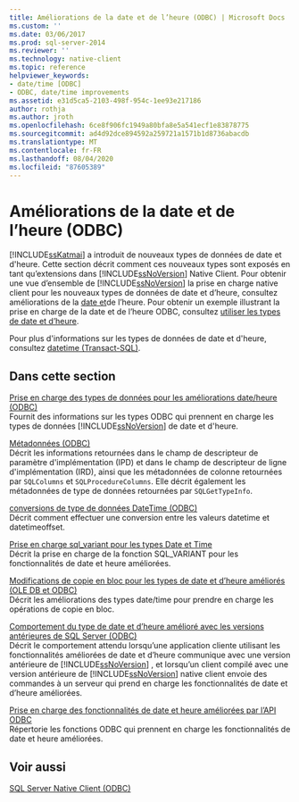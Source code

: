 ```yaml
---
title: Améliorations de la date et de l’heure (ODBC) | Microsoft Docs
ms.custom: ''
ms.date: 03/06/2017
ms.prod: sql-server-2014
ms.reviewer: ''
ms.technology: native-client
ms.topic: reference
helpviewer_keywords:
- date/time [ODBC]
- ODBC, date/time improvements
ms.assetid: e31d5ca5-2103-498f-954c-1ee93e217186
author: rothja
ms.author: jroth
ms.openlocfilehash: 6ce8f906fc1949a80bfa8e5a541ecf1e83878775
ms.sourcegitcommit: ad4d92dce894592a259721a1571b1d8736abacdb
ms.translationtype: MT
ms.contentlocale: fr-FR
ms.lasthandoff: 08/04/2020
ms.locfileid: "87605389"
---
```

# <a name="date-and-time-improvements-odbc"></a>Améliorations de la date et de l’heure (ODBC)
  [!INCLUDE[ssKatmai](../../includes/sskatmai-md.md)] a introduit de nouveaux types de données de date et d'heure. Cette section décrit comment ces nouveaux types sont exposés en tant qu’extensions dans [!INCLUDE[ssNoVersion](../../includes/ssnoversion-md.md)] Native Client. Pour obtenir une vue d’ensemble de [!INCLUDE[ssNoVersion](../../includes/ssnoversion-md.md)] la prise en charge native client pour les nouveaux types de données de date et d’heure, consultez améliorations de la [date et](../native-client/features/date-and-time-improvements.md)de l’heure. Pour obtenir un exemple illustrant la prise en charge de la date et de l’heure ODBC, consultez [utiliser les types de date et d’heure](../native-client-odbc-how-to/use-date-and-time-types.md).  
  
 Pour plus d'informations sur les types de données de date et d'heure, consultez [datetime &#40;Transact-SQL&#41;](/sql/t-sql/data-types/datetime-transact-sql).  
  
## <a name="in-this-section"></a>Dans cette section  
 [Prise en charge des types de données pour les améliorations date/heure (ODBC)](../../relational-databases/native-client-odbc-date-time/data-type-support-for-odbc-date-and-time-improvements.md)  
 Fournit des informations sur les types ODBC qui prennent en charge les types de données [!INCLUDE[ssNoVersion](../../includes/ssnoversion-md.md)] de date et d'heure.  
  
 [Métadonnées &#40;ODBC&#41;](../../database-engine/dev-guide/metadata-odbc.md)  
 Décrit les informations retournées dans le champ de descripteur de paramètre d'implémentation (IPD) et dans le champ de descripteur de ligne d'implémentation (IRD), ainsi que les métadonnées de colonne retournées par `SQLColumns` et `SQLProcedureColumns`. Elle décrit également les métadonnées de type de données retournées par `SQLGetTypeInfo`.  
  
 [conversions de type de données DateTime &#40;ODBC&#41;](datetime-data-type-conversions-odbc.md)  
 Décrit comment effectuer une conversion entre les valeurs datetime et datetimeoffset.  
  
 [Prise en charge sql_variant pour les types Date et Time](sql-variant-support-for-date-and-time-types.md)  
 Décrit la prise en charge de la fonction SQL_VARIANT pour les fonctionnalités de date et heure améliorées.  
  
 [Modifications de copie en bloc pour les types de date et d’heure améliorés &#40;OLE DB et ODBC&#41;](../../relational-databases/native-client-odbc-date-time/bulk-copy-changes-for-enhanced-date-and-time-types-ole-db-and-odbc.md)  
 Décrit les améliorations des types date/time pour prendre en charge les opérations de copie en bloc.  
  
 [Comportement du type de date et d’heure amélioré avec les versions antérieures de SQL Server &#40;ODBC&#41;](enhanced-date-and-time-type-behavior-with-previous-sql-server-versions-odbc.md)  
 Décrit le comportement attendu lorsqu’une application cliente utilisant les fonctionnalités améliorées de date et d’heure communique avec une version antérieure de [!INCLUDE[ssNoVersion](../../includes/ssnoversion-md.md)] , et lorsqu’un client compilé avec une version antérieure de [!INCLUDE[ssNoVersion](../../includes/ssnoversion-md.md)] native client envoie des commandes à un serveur qui prend en charge les fonctionnalités de date et d’heure améliorées.  
  
 [Prise en charge des fonctionnalités de date et heure améliorées par l’API ODBC](odbc-api-support-for-enhanced-date-and-time-features.md)  
 Répertorie les fonctions ODBC qui prennent en charge les fonctionnalités de date et heure améliorées.  
  
## <a name="see-also"></a>Voir aussi  
 [SQL Server Native Client &#40;ODBC&#41;](../../relational-databases/native-client/odbc/sql-server-native-client-odbc.md)  
  
  

